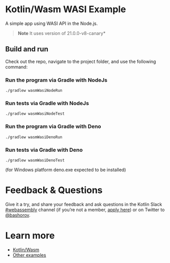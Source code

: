 # Kotlin/Wasm WASI Example

A simple app using WASI API in the Node.js.

> **Note**
> It uses version of 21.0.0-v8-canary*

## Build and run

Check out the repo, navigate to the project folder, and use the following command:

### Run the program via Gradle with NodeJs

`./gradlew wasmWasiNodeRun`

### Run tests via Gradle with NodeJs

`./gradlew wasmWasiNodeTest`

### Run the program via Gradle with Deno

`./gradlew wasmWasiDenoRun`

### Run tests via Gradle with Deno

`./gradlew wasmWasiDenoTest`

(for Windows platform deno.exe expected to be installed)

# Feedback & Questions

Give it a try, and share your feedback and ask questions in the Kotlin Slack [#webassembly](https://slack-chats.kotlinlang.org/c/webassembly) channel (if you’re not a member, [apply here](https://kotl.in/slack)) or on Twitter to [@bashorov](https://twitter.com/bashorov).

# Learn more

* [Kotlin/Wasm](https://kotl.in/wasm/)
* [Other examples](../../../#examples)